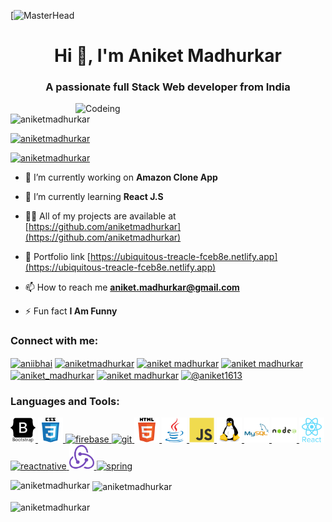 

[![MasterHead](https://www.google.com/search?q=web+developer+images&tbm=isch&ved=2ahUKEwi6vPfFmPH7AhV4_TgGHb8iCBYQ2-cCegQIABAA&oq=web+developer+ima&gs_lcp=CgNpbWcQARgAMgUIABCABDIFCAAQgAQyBQgAEIAEMgYIABAFEB4yBggAEAUQHjIGCAAQBRAeMgYIABAFEB4yBggAEAUQHjIGCAAQCBAeMgYIABAIEB46BAgjECc6BAgAEENQpgpYyB1g9yhoAHAAeACAAYsCiAGvCJIBBTAuMS40mAEAoAEBqgELZ3dzLXdpei1pbWfAAQE&sclient=img&ei=w5qVY_rOD_j64-EPv8WgsAE&bih=842&biw=1536&rlz=1C1ONGR_enIN1026IN1026)
<h1 align="center">Hi 👋, I'm Aniket Madhurkar</h1>
<h3 align="center">A passionate full Stack Web developer from India</h3>
<img align="right" src="https://tenor.com/view/programmer-rounded-edges-gif-26214286" alt="Codeing" width="400">
<p align="left"> <img src="https://komarev.com/ghpvc/?username=aniketmadhurkar&label=Profile%20views&color=0e75b6&style=flat" alt="aniketmadhurkar" /> </p>

<p align="left"> <a href="https://github.com/ryo-ma/github-profile-trophy"><img src="https://github-profile-trophy.vercel.app/?username=aniketmadhurkar" alt="aniketmadhurkar" /></a> </p>

<p align="left"> <a href="https://twitter.com/aniketmadhurkar" target="blank"><img src="https://img.shields.io/twitter/follow/aniketmadhurkar?logo=twitter&style=for-the-badge" alt="aniketmadhurkar" /></a> </p>

- 🔭 I’m currently working on **Amazon Clone App**

- 🌱 I’m currently learning **React J.S**

- 👨‍💻 All of my projects are available at [https://github.com/aniketmadhurkar](https://github.com/aniketmadhurkar)

- 📝 Portfolio link [https://ubiquitous-treacle-fceb8e.netlify.app](https://ubiquitous-treacle-fceb8e.netlify.app)

- 📫 How to reach me **aniket.madhurkar@gmail.com**

- ⚡ Fun fact **I Am Funny**

<h3 align="left">Connect with me:</h3>
<p align="left">
<a href="https://codepen.io/aniibhai" target="blank"><img align="center" src="https://raw.githubusercontent.com/rahuldkjain/github-profile-readme-generator/master/src/images/icons/Social/codepen.svg" alt="aniibhai" height="30" width="40" /></a>
<a href="https://twitter.com/aniketmadhurkar" target="blank"><img align="center" src="https://raw.githubusercontent.com/rahuldkjain/github-profile-readme-generator/master/src/images/icons/Social/twitter.svg" alt="aniketmadhurkar" height="30" width="40" /></a>
<a href="https://linkedin.com/in/aniket madhurkar" target="blank"><img align="center" src="https://raw.githubusercontent.com/rahuldkjain/github-profile-readme-generator/master/src/images/icons/Social/linked-in-alt.svg" alt="aniket madhurkar" height="30" width="40" /></a>
<a href="https://instagram.com/aniket madhurkar" target="blank"><img align="center" src="https://raw.githubusercontent.com/rahuldkjain/github-profile-readme-generator/master/src/images/icons/Social/instagram.svg" alt="aniket madhurkar" height="30" width="40" /></a>
<a href="https://www.hackerrank.com/aniket_madhurkar" target="blank"><img align="center" src="https://raw.githubusercontent.com/rahuldkjain/github-profile-readme-generator/master/src/images/icons/Social/hackerrank.svg" alt="aniket_madhurkar" height="30" width="40" /></a>
<a href="https://www.leetcode.com/aniket madhurkar" target="blank"><img align="center" src="https://raw.githubusercontent.com/rahuldkjain/github-profile-readme-generator/master/src/images/icons/Social/leet-code.svg" alt="aniket madhurkar" height="30" width="40" /></a>
<a href="https://www.hackerearth.com/@aniket1613" target="blank"><img align="center" src="https://raw.githubusercontent.com/rahuldkjain/github-profile-readme-generator/master/src/images/icons/Social/hackerearth.svg" alt="@aniket1613" height="30" width="40" /></a>
</p>

<h3 align="left">Languages and Tools:</h3>
<p align="left"> <a href="https://getbootstrap.com" target="_blank" rel="noreferrer"> <img src="https://raw.githubusercontent.com/devicons/devicon/master/icons/bootstrap/bootstrap-plain-wordmark.svg" alt="bootstrap" width="40" height="40"/> </a> <a href="https://www.w3schools.com/css/" target="_blank" rel="noreferrer"> <img src="https://raw.githubusercontent.com/devicons/devicon/master/icons/css3/css3-original-wordmark.svg" alt="css3" width="40" height="40"/> </a> <a href="https://firebase.google.com/" target="_blank" rel="noreferrer"> <img src="https://www.vectorlogo.zone/logos/firebase/firebase-icon.svg" alt="firebase" width="40" height="40"/> </a> <a href="https://git-scm.com/" target="_blank" rel="noreferrer"> <img src="https://www.vectorlogo.zone/logos/git-scm/git-scm-icon.svg" alt="git" width="40" height="40"/> </a> <a href="https://www.w3.org/html/" target="_blank" rel="noreferrer"> <img src="https://raw.githubusercontent.com/devicons/devicon/master/icons/html5/html5-original-wordmark.svg" alt="html5" width="40" height="40"/> </a> <a href="https://www.java.com" target="_blank" rel="noreferrer"> <img src="https://raw.githubusercontent.com/devicons/devicon/master/icons/java/java-original.svg" alt="java" width="40" height="40"/> </a> <a href="https://developer.mozilla.org/en-US/docs/Web/JavaScript" target="_blank" rel="noreferrer"> <img src="https://raw.githubusercontent.com/devicons/devicon/master/icons/javascript/javascript-original.svg" alt="javascript" width="40" height="40"/> </a> <a href="https://www.linux.org/" target="_blank" rel="noreferrer"> <img src="https://raw.githubusercontent.com/devicons/devicon/master/icons/linux/linux-original.svg" alt="linux" width="40" height="40"/> </a> <a href="https://www.mysql.com/" target="_blank" rel="noreferrer"> <img src="https://raw.githubusercontent.com/devicons/devicon/master/icons/mysql/mysql-original-wordmark.svg" alt="mysql" width="40" height="40"/> </a> <a href="https://nodejs.org" target="_blank" rel="noreferrer"> <img src="https://raw.githubusercontent.com/devicons/devicon/master/icons/nodejs/nodejs-original-wordmark.svg" alt="nodejs" width="40" height="40"/> </a> <a href="https://reactjs.org/" target="_blank" rel="noreferrer"> <img src="https://raw.githubusercontent.com/devicons/devicon/master/icons/react/react-original-wordmark.svg" alt="react" width="40" height="40"/> </a> <a href="https://reactnative.dev/" target="_blank" rel="noreferrer"> <img src="https://reactnative.dev/img/header_logo.svg" alt="reactnative" width="40" height="40"/> </a> <a href="https://redux.js.org" target="_blank" rel="noreferrer"> <img src="https://raw.githubusercontent.com/devicons/devicon/master/icons/redux/redux-original.svg" alt="redux" width="40" height="40"/> </a> <a href="https://spring.io/" target="_blank" rel="noreferrer"> <img src="https://www.vectorlogo.zone/logos/springio/springio-icon.svg" alt="spring" width="40" height="40"/> </a> </p>

<p><img align="left" src="https://github-readme-stats.vercel.app/api/top-langs?username=aniketmadhurkar&show_icons=true&locale=en&layout=compact" alt="aniketmadhurkar" /></p>

<p>&nbsp;<img align="center" src="https://github-readme-stats.vercel.app/api?username=aniketmadhurkar&show_icons=true&locale=en" alt="aniketmadhurkar" /></p>

<p><img align="center" src="https://github-readme-streak-stats.herokuapp.com/?user=aniketmadhurkar&" alt="aniketmadhurkar" /></p>

